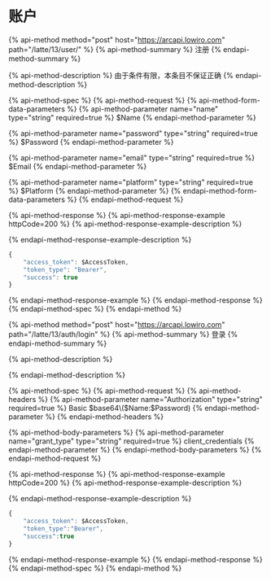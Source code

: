 # 账户

{% api-method method="post" host="https://arcapi.lowiro.com" path="/latte/13/user/" %}
{% api-method-summary %}
注册
{% endapi-method-summary %}

{% api-method-description %}
​由于条件有限，本条目不保证正确
{% endapi-method-description %}

{% api-method-spec %}
{% api-method-request %}
{% api-method-form-data-parameters %}
{% api-method-parameter name="name" type="string" required=true %}
$Name
{% endapi-method-parameter %}

{% api-method-parameter name="password" type="string" required=true %}
$Password
{% endapi-method-parameter %}

{% api-method-parameter name="email" type="string" required=true %}
$Email
{% endapi-method-parameter %}

{% api-method-parameter name="platform" type="string" required=true %}
$Platform
{% endapi-method-parameter %}
{% endapi-method-form-data-parameters %}
{% endapi-method-request %}

{% api-method-response %}
{% api-method-response-example httpCode=200 %}
{% api-method-response-example-description %}

{% endapi-method-response-example-description %}

```javascript
{
    "access_token": $AccessToken,
    "token_type": "Bearer",
    "success": true
}
```
{% endapi-method-response-example %}
{% endapi-method-response %}
{% endapi-method-spec %}
{% endapi-method %}

{% api-method method="post" host="https://arcapi.lowiro.com" path="/latte/13/auth/login" %}
{% api-method-summary %}
登录
{% endapi-method-summary %}

{% api-method-description %}

{% endapi-method-description %}

{% api-method-spec %}
{% api-method-request %}
{% api-method-headers %}
{% api-method-parameter name="Authorization" type="string" required=true %}
Basic $base64\($Name:$Password\)
{% endapi-method-parameter %}
{% endapi-method-headers %}

{% api-method-body-parameters %}
{% api-method-parameter name="grant\_type" type="string" required=true %}
client\_credentials
{% endapi-method-parameter %}
{% endapi-method-body-parameters %}
{% endapi-method-request %}

{% api-method-response %}
{% api-method-response-example httpCode=200 %}
{% api-method-response-example-description %}

{% endapi-method-response-example-description %}

```javascript
{
    "access_token": $AccessToken,
    "token_type":"Bearer",
    "success":true
}
```
{% endapi-method-response-example %}
{% endapi-method-response %}
{% endapi-method-spec %}
{% endapi-method %}

